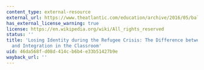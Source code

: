 ```yaml
---
content_type: external-resource
external_url: https://www.theatlantic.com/education/archive/2016/05/balancing-integration-and-assimilation-during-the-refugee-crisis/482757/
has_external_license_warning: true
license: https://en.wikipedia.org/wiki/All_rights_reserved
status: ''
title: 'Losing Identity during the Refugee Crisis: The Difference between Assimilation
  and Integration in the Classroom'
uid: 46da568f-d08d-414c-b6b4-e33b51427b9e
wayback_url: ''
---
```

